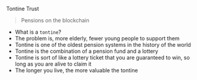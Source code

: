 Tontine Trust

> Pensions on the blockchain

* What is a `tontine`?
* The problem is, more elderly, fewer young people to support them
* Tontine is one of the oldest pension systems in the history of the world
* Tontine is the combination of a pension fund and a lottery
* Tontine is sort of like a lottery ticket that you are guaranteed to win, so long as you are alive to claim it
* The longer you live, the more valuable the tontine 

